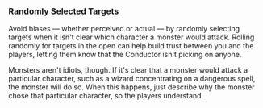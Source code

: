### Randomly Selected Targets

Avoid biases — whether perceived or actual — by randomly selecting targets when it isn't clear which character a monster would attack.
Rolling randomly for targets in the open can help build trust between you and the players, letting them know that the Conductor isn't picking on anyone.

Monsters aren't idiots, though.
If it's clear that a monster would attack a particular character, such as a wizard concentrating on a dangerous spell, the monster will do so.
When this happens, just describe why the monster chose that particular character, so the players understand.

